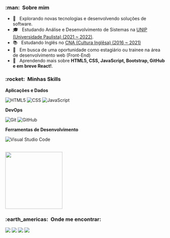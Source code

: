 

<h3> :man: &nbsp;Sobre mim </h3>

- 🤔 &nbsp; Explorando novas tecnologias e desenvolvendo soluções de software.
- 🎓 &nbsp; Estudando Análise e Desenvolvimento de Sistemas na <a href="https://inscricoes.unip.br/inscricao?utm_source=google&utm_medium=cpc&utm_content=search&utm_campaign=presencial&ds_rl=1260386&gclid=Cj0KCQjw3f6HBhDHARIsAD_i3D8s7LGEGbcd_dwbht5AQ9dywgEl2_UBb5aP1TAz6wJAjFAOU22D6ccaAjBEEALw_wcB&gclsrc=aw.ds">UNIP (Universidade Paulista) (2021 ~ 2022)</a>.
- 📚 &nbsp; Estudando Inglês no <a href="https://www.cna.com.br/escola/490/CNAPaulinia">CNA (Cultura Inglêsa) (2016 ~ 2021)<a/>
- 💼 &nbsp; Em busca de uma oportunidade como estagiário ou trainee na área de desenvolvimento web (Front-End)</a>
- 🌱 &nbsp; Aprendendo mais sobre **HTML5, CSS, JavaScript, Bootstrap, GitHub e em breve React!**.

 
<h3> :rocket: &nbsp;Minhas Skills </h3>

**Aplicações e Dados**

  ![HTML5](https://img.shields.io/badge/-HTML5-333333?style=flat&logo=HTML5)
  ![CSS](https://img.shields.io/badge/-CSS-333333?style=flat&logo=CSS3&logoColor=1572B6)
  ![JavaScript](https://img.shields.io/badge/-JavaScript-333333?style=flat&logo=javascript)
 

**DevOps**

  ![Git](https://img.shields.io/badge/-Git-333333?style=flat&logo=git)
  ![GitHub](https://img.shields.io/badge/-GitHub-333333?style=flat&logo=github)

**Ferramentas de Desenvolvimento**

  ![Visual Studio Code](https://img.shields.io/badge/-Visual%20Studio%20Code-333333?style=flat&logo=visual-studio-code&logoColor=007ACC)

<br/>

<a href="https://github.com/eduardo12561">
  <img height="180em" src="https://github-readme-stats.vercel.app/api?username=Eduardo12561&theme=dracula&show_icons=true" />
</a>

<br/>

<h3> :earth_americas: &nbsp;Onde me encontrar: </h3> 

  <a href="mailto:pontes.cisa@gmail.com?subject=Hello%20again" alt="Gmail">
  <img src="https://img.shields.io/badge/-Gmail-FF0000?style=flat-square&labelColor=FF0000&logo=gmail&logoColor=white&link=LINK-DO-SEU-EMAIL" /></a>

  <a href="https://www.linkedin.com/in/eduardo-breda-528ab8209/" alt="Linkedin">
  <img src="https://img.shields.io/badge/-Linkedin-0e76a8?style=flat-square&logo=Linkedin&logoColor=white&link=LINK-DO-SEU-LINKEDIN" /></a>

  <a href="https://wa.me/5519988990383" alt="WhatsApp">
  <img src="https://img.shields.io/badge/-WhatsApp-25d366?style=flat-square&labelColor=25d366&logo=whatsapp&logoColor=white&link=API-DO-SEU-WHATSAPP"/></a>


  <a href="https://www.instagram.com/eduardopontesb/" alt="Instagram">
  <img src="https://img.shields.io/badge/-Instagram-DF0174?style=flat-square&labelColor=DF0174&logo=instagram&logoColor=white&link=LINK-DO-SEU-INSTAGRAM"/></a>
</p>  


